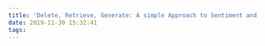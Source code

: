 ```yaml
---
title: 'Delete, Retrieve, Generate: A simple Approach to Sentiment and Style Transfer'
date: 2019-11-30 15:32:41
tags:
---
```

